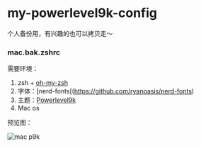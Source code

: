 # my-powerlevel9k-config
个人备份用，有兴趣的也可以拷贝走～

### mac.bak.zshrc
需要环境：

1. zsh + [oh-my-zsh](https://github.com/robbyrussell/oh-my-zsh)
2. 字体：[nerd-fonts[(https://github.com/ryanoasis/nerd-fonts)
3. 主题：[Powerlevel9k](https://github.com/Powerlevel9k/powerlevel9k)
4. Mac os

预览图：

![mac p9k](https://github.com/mingtingouyang/my-powerlevel9k-config/blob/master/pic/%E5%B1%8F%E5%B9%95%E5%BF%AB%E7%85%A7%202019-08-28%2000.59.30.png)
